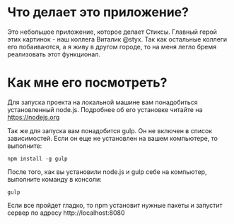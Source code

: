 # Что делает это приложение?
Это небольшое приложение, которое делает Стиксы. Главный герой этих картинок - наш коллега Виталик @styx.
Так как остальные коллеги его побаиваются, а я живу в другом городе, то на меня легло бремя реализовать этот функционал.

# Как мне его посмотреть?
Для запуска проекта на локальной машине вам понадобиться установленный node.js. 
Подробнее об его установке читайте на https://nodejs.org

Так же для запуска вам понадобится gulp. Он не включен в список зависимостей. Если он еще не установлен
на вашем компьютере, то выполните:
```
npm install -g gulp
```

После того, как вы установили node.js и gulp себе на компьютер, выполните команду в консоли:
```
gulp
```

Если все пройдет гладко, то npm установит нужные пакеты и запустит сервер по 
адресу http://localhost:8080
